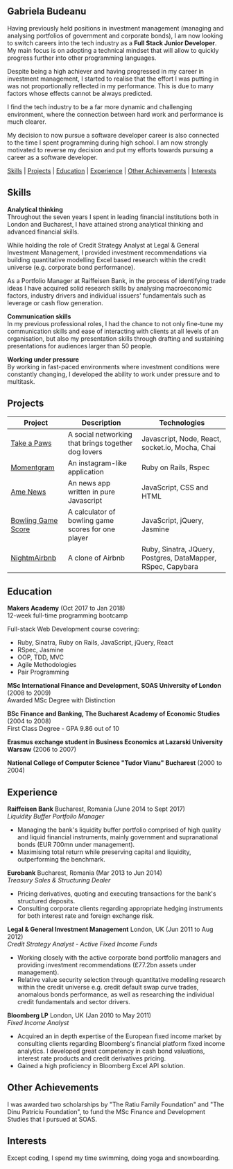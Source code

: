 ## Gabriela Budeanu

Having previously held positions in investment management (managing and analysing portfolios of government and corporate bonds), I am now looking to switch careers into the tech industry as a **Full Stack Junior Developer**. My main focus is on adopting a technical mindset that will allow to quickly progress further into other programming languages.

Despite being a high achiever and having progressed in my career in investment management, I started to realise that the effort I was putting in was not proportionally reflected in my performance. This is due to many factors whose effects cannot be always predicted.

I find the tech industry to be a far more dynamic and challenging environment, where the connection between hard work and performance is much clearer.

My decision to now pursue a software developer career is also connected to the time I spent programming during high school. I am now strongly motivated to reverse my decision and put my efforts towards pursuing a career as a software developer.

 [Skills](#skills) | [Projects](#projects) | [Education](#education) | [Experience](#experience) | [Other Achievements](#Other-Achievements) | [Interests](#interests)

## <a name="skills">Skills</a>

**Analytical thinking**<br/>
Throughout the seven years I spent in leading financial institutions both in London and Bucharest, I have attained strong analytical thinking and advanced financial skills.

While holding the role of Credit Strategy Analyst at Legal & General Investment Management, I provided investment recommendations via building quantitative modelling Excel based research within the credit universe (e.g. corporate bond performance).

As a Portfolio Manager at Raiffeisen Bank, in the process of identifying trade ideas I have acquired solid research skills by analysing macroeconomic factors, industry drivers and individual issuers' fundamentals such as leverage or cash flow generation.

**Communication skills**<br/>
In my previous professional roles, I had the chance to not only fine-tune my communication skills and ease of interacting with clients at all levels of an organisation, but also my presentation skills through drafting and sustaining presentations for audiences larger than 50 people.

**Working under pressure** <br/>
By working in fast-paced environments where investment conditions were constantly changing, I developed the ability to work under pressure and to multitask.

## <a name="projects">Projects</a>

| Project   | Description | Technologies |
|---        |---         |---           |
| [Take a Paws](https://github.com/gabrielabud/take-a-paws-1) | A social networking that brings together dog lovers | Javascript, Node, React, socket.io, Mocha, Chai |
| [Momentgram](https://github.com/gabrielabud/instagram-challenge) | An instagram-like application | Ruby on Rails, Rspec |
| [Ame News](https://github.com/gabrielabud/news-summary-challenge) |  An news app written in pure Javascript | JavaScript, CSS and HTML |
| [Bowling Game Score](https://github.com/gabrielabud/bowling-challenge) | A calculator of bowling game scores for one player | JavaScript, jQuery, Jasmine |
| [NightmAirbnb](https://github.com/gabrielabud/MakersBnB) | A clone of Airbnb | Ruby, Sinatra, JQuery, Postgres, DataMapper, RSpec, Capybara |

## <a name="education">Education</a>

**Makers Academy** (Oct 2017 to Jan 2018) <br />
12-week full-time programming bootcamp

Full-stack Web Development course covering:
- Ruby, Sinatra, Ruby on Rails, JavaScript, jQuery, React
- RSpec, Jasmine
- OOP, TDD, MVC
- Agile Methodologies
- Pair Programming

**MSc International Finance and Development, SOAS University of London** (2008 to 2009) <br/>
Awarded MSc Degree with Distinction

**BSc Finance and Banking, The Bucharest Academy of Economic Studies** (2004 to 2008) <br />
First Class Degree - GPA 9.86 out of 10

**Erasmus exchange student in Business Economics at Lazarski University Warsaw** (2006 to 2007)

**National College of Computer Science "Tudor Vianu" Bucharest** (2000 to 2004)

## <a name="Experience">Experience</a>

**Raiffeisen Bank** Bucharest, Romania (June 2014 to Sept 2017)    
*Liquidity Buffer Portfolio Manager*

- Managing the bank's liquidity buffer portfolio comprised of high quality and liquid financial instruments, mainly government and supranational bonds (EUR 700mn under management).
- Maximising total return while preserving capital and liquidity, outperforming the benchmark.

**Eurobank** Bucharest, Romania (Mar 2013 to Jun 2014)    
*Treasury Sales & Structuring Dealer*

- Pricing derivatives, quoting and executing transactions for the bank's structured deposits.
- Consulting corporate clients regarding appropriate hedging instruments for both interest rate and foreign exchange risk.

**Legal & General Investment Management** London, UK (Jun 2011 to Aug 2012)    
*Credit Strategy Analyst - Active Fixed Income Funds*

- Working closely with the active corporate bond portfolio managers and providing investment recommendations (£77.2bn assets under management).
- Relative value security selection through quantitative modelling research within the credit universe e.g. credit default swap curve trades, anomalous bonds performance, as well as researching the individual credit fundamentals and sector drivers.

**Bloomberg LP** London, UK (Jan 2010 to May 2011)   
*Fixed Income Analyst*  

- Acquired an in depth expertise of the European fixed income market by consulting clients regarding Bloomberg's financial platform fixed income analytics. I developed great competency in cash bond valuations, interest rate products and credit derivatives pricing.
- Gained a high proficiency in Bloomberg Excel API solution.

## <a name="Other-Achievements">Other Achievements</a>

I was awarded two scholarships by "The Ratiu Family Foundation" and "The Dinu Patriciu Foundation", to fund the MSc Finance and Development Studies that I pursued at SOAS.

## <a name="Interests">Interests</a>

Except coding, I spend my time swimming, doing yoga and snowboarding.
